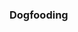 <div id="title">

### Dogfooding
</div>

<div id="body">

<include src="what/unit-inParent-asPanel.md" boilerplate />

</div>